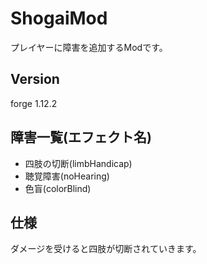 # ShogaiMod
プレイヤーに障害を追加するModです。
## Version
forge 1.12.2
## 障害一覧(エフェクト名)
* 四肢の切断(limbHandicap)
* 聴覚障害(noHearing)
* 色盲(colorBlind)
## 仕様
ダメージを受けると四肢が切断されていきます。
